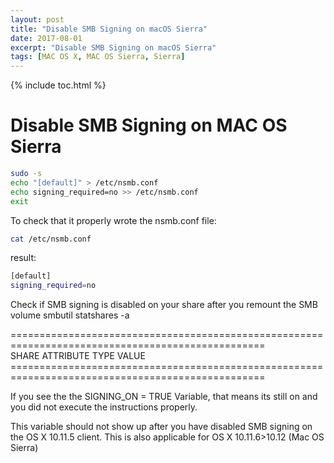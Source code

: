 ```yaml
---
layout: post
title: "Disable SMB Signing on macOS Sierra"
date: 2017-08-01
excerpt: "Disable SMB Signing on macOS Sierra"
tags: [MAC OS X, MAC OS Sierra, Sierra]
---
```


{% include toc.html %}

# Disable SMB Signing on MAC OS Sierra

 ``` bash
 sudo -s
 echo "[default]" > /etc/nsmb.conf
 echo signing_required=no >> /etc/nsmb.conf
 exit
 ```
 To check that it properly wrote the nsmb.conf file:
 ``` bash
 cat /etc/nsmb.conf
```
 result:
  ``` bash
 [default]
signing_required=no
 ```
Check if SMB signing is disabled on your share after you remount the SMB volume
smbutil statshares -a
<p>
================================================================================================== <br>
SHARE                         ATTRIBUTE TYPE                VALUE<br>
==================================================================================================<br>
</p>
If you see the the SIGNING_ON = TRUE Variable, that means its still on and you did not execute the instructions properly.

This variable should not show up after you have disabled SMB signing on the OS X 10.11.5 client. This is also applicable for OS X 10.11.6>10.12 (Mac OS Sierra)
